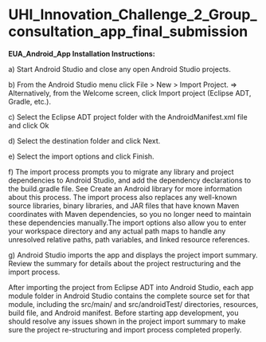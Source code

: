 # UHI_Innovation_Challenge_2_Group_consultation_app_final_submission

**EUA_Android_App Installation Instructions:**

a) Start Android Studio and close any open Android Studio projects.

b) From the Android Studio menu click File > New > Import Project.
    => Alternatively, from the Welcome screen, click Import project (Eclipse ADT, Gradle, etc.).
    
c) Select the Eclipse ADT project folder with the AndroidManifest.xml file and click Ok

d) Select the destination folder and click Next.

e) Select the import options and click Finish.

f) The import process prompts you to migrate any library and project dependencies to Android Studio, and add the dependency declarations to the build.gradle file. 
   See Create an Android library for more information about this process.
   The import process also replaces any well-known source libraries, binary libraries, and JAR files that have known Maven coordinates with Maven dependencies,
   so you no longer need to maintain these dependencies manually.The import options also allow you to enter your workspace directory and any actual path maps to 
   handle any unresolved relative paths, path variables, and linked resource references.
   
g) Android Studio imports the app and displays the project import summary. Review the summary for details about the project restructuring and the import process.

After importing the project from Eclipse ADT into Android Studio, each app module folder in Android Studio contains the complete source set for that module, 
including the src/main/ and src/androidTest/ directories, resources, build file, and Android manifest. Before starting app development, you should resolve any
issues shown in the project import summary to make sure the project re-structuring and import process completed properly.
